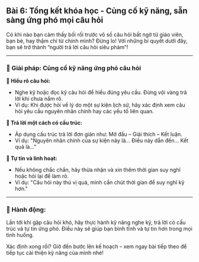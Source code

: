 ## Bài 6: Tổng kết khóa học - Củng cố kỹ năng, sẵn sàng ứng phó mọi câu hỏi

Có khi nào bạn cảm thấy bối rối trước vô số câu hỏi bất ngờ từ giáo viên, bạn bè, hay thậm chí từ chính mình? Đừng lo! Với những bí quyết dưới đây, bạn sẽ trở thành “người trả lời câu hỏi siêu phàm”!

---

### 📌 Giải pháp: Củng cố kỹ năng ứng phó câu hỏi

**🔹 Hiểu rõ câu hỏi:**
- Nghe kỹ hoặc đọc kỹ câu hỏi để hiểu đúng yêu cầu. Đừng vội vàng trả lời khi chưa nắm rõ.
- Ví dụ: Khi được hỏi về lý do một sự kiện lịch sử, hãy xác định xem câu hỏi yêu cầu nguyên nhân chính hay các yếu tố liên quan.

**🔹 Trả lời một cách có cấu trúc:**
- Áp dụng cấu trúc trả lời đơn giản như: Mở đầu – Giải thích – Kết luận.
- Ví dụ: "Nguyên nhân chính của sự kiện này là... Điều này dẫn đến... Kết quả là..."

**🔹 Tự tin và linh hoạt:**
- Nếu không chắc chắn, hãy thừa nhận và xin thêm thời gian suy nghĩ hoặc hỏi lại để làm rõ.
- Ví dụ: "Câu hỏi này thú vị quá, mình cần chút thời gian để suy nghĩ kỹ hơn."

---

### 🚀 Hành động:

Lần tới khi gặp câu hỏi khó, hãy thực hành kỹ năng nghe kỹ, trả lời có cấu trúc và tự tin ứng phó. Điều này sẽ giúp bạn bình tĩnh và tự tin hơn trong mọi tình huống.

Xác định xong rồi? Giờ đến bước lên kế hoạch – xem ngay bài tiếp theo để tiếp tục cải thiện kỹ năng của mình nhé!